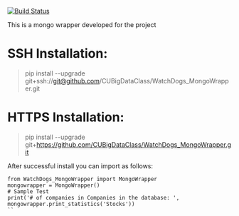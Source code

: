 [![Build Status](https://travis-ci.com/CUBigDataClass/WatchDogs_MongoWrapper.svg?token=kN4PmwFFW7UpnvGkMmzk&branch=master)](https://travis-ci.com/CUBigDataClass/WatchDogs_MongoWrapper)

This is a mongo wrapper developed for the project

# SSH Installation:
> pip install --upgrade git+ssh://git@github.com/CUBigDataClass/WatchDogs_MongoWrapper.git

# HTTPS Installation:
> pip install --upgrade git+https://github.com/CUBigDataClass/WatchDogs_MongoWrapper.git

After successful install you can import as follows:
```
from WatchDogs_MongoWrapper import MongoWrapper
mongowrapper = MongoWrapper()
# Sample Test
print('# of companies in Companies in the database: ', mongowrapper.print_statistics('Stocks'))
``
